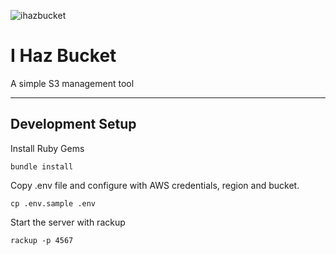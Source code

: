 ![ihazbucket](http://i0.kym-cdn.com/photos/images/original/000/000/026/lolrus.jpg)

# I Haz Bucket
A simple S3 management tool

---

## Development Setup

Install Ruby Gems
```
bundle install
```

Copy .env file and configure with AWS credentials, region and bucket.
```
cp .env.sample .env
```

Start the server with rackup
```
rackup -p 4567
```
